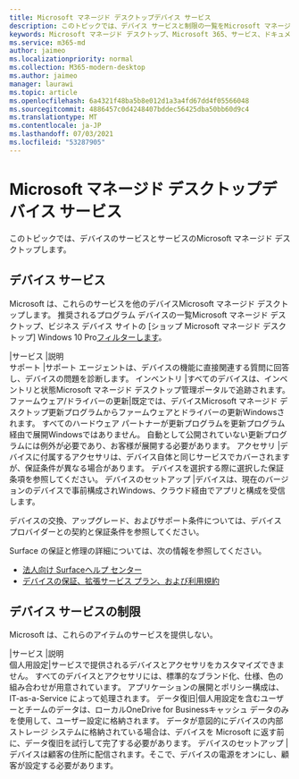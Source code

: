 ```yaml
---
title: Microsoft マネージド デスクトップデバイス サービス
description: このトピックでは、デバイス サービスと制限の一覧をMicrosoft マネージド デスクトップ。
keywords: Microsoft マネージド デスクトップ、Microsoft 365、サービス、ドキュメント
ms.service: m365-md
author: jaimeo
ms.localizationpriority: normal
ms.collection: M365-modern-desktop
ms.author: jaimeo
manager: laurawi
ms.topic: article
ms.openlocfilehash: 6a4321f48ba5b8e012d1a3a4fd67dd4f05566048
ms.sourcegitcommit: 4886457c0d4248407bddec56425dba50bb60d9c4
ms.translationtype: MT
ms.contentlocale: ja-JP
ms.lasthandoff: 07/03/2021
ms.locfileid: "53287905"
---
```

# <a name="microsoft-managed-desktop-device-services"></a>Microsoft マネージド デスクトップデバイス サービス

このトピックでは、デバイスのサービスとサービスのMicrosoft マネージド デスクトップします。

## <a name="device-services"></a>デバイス サービス

Microsoft は、これらのサービスを他のデバイスMicrosoft マネージド デスクトップします。 推奨されるプログラム デバイスの一覧Microsoft マネージド デスクトップ、ビジネス デバイス サイトの [ショップ Microsoft マネージド デスクトップ] Windows 10 Pro[フィルターします](https://www.microsoft.com/windowsforbusiness/view-all-devices)。

 |サービス |説明  
サポート |サポート エージェントは、デバイスの機能に直接関連する質問に回答し、デバイスの問題を診断します。
インベントリ |すべてのデバイスは、インベントリと状態Microsoft マネージド デスクトップ管理ポータルで追跡されます。
ファームウェア/ドライバーの更新|既定では、デバイスMicrosoft マネージド デスクトップ更新プログラムからファームウェアとドライバーの更新Windowsされます。 すべてのハードウェア パートナーが更新プログラムを更新プログラム経由で展開Windowsではありません。 自動として公開されていない更新プログラムには例外が必要であり、お客様が展開する必要があります。
アクセサリ |デバイスに付属するアクセサリは、デバイス自体と同じサービスでカバーされますが、保証条件が異なる場合があります。 デバイスを選択する際に選択した保証条項を参照してください。 デバイスのセットアップ |デバイスは、現在のバージョンのデバイスで事前構成されWindows、クラウド経由でアプリと構成を受信します。

デバイスの交換、アップグレード、およびサポート条件については、デバイス プロバイダーとの契約と保証条件を参照してください。

Surface の保証と修理の詳細については、次の情報を参照してください。

- [法人向け Surfaceヘルプ センター](https://support.microsoft.com/hub/4339296/surface-for-business-help)
- [デバイスの保証、拡張サービス プラン、および利用規約](https://support.microsoft.com/help/4040687/info-about-warranties-extended-service-plans-and-terms-conditions)


## <a name="device-service-limitations"></a>デバイス サービスの制限

Microsoft は、これらのアイテムのサービスを提供しない。

 |サービス |説明  
個人用設定|サービスで提供されるデバイスとアクセサリをカスタマイズできません。 すべてのデバイスとアクセサリには、標準的なブランド化、仕様、色の組み合わせが用意されています。 アプリケーションの展開とポリシー構成は、IT-as-a-Service によって処理されます。
データ復旧|個人用設定を含むユーザーとチームのデータは、ローカルOneDrive for Businessキャッシュ データのみを使用して、ユーザー設定に格納されます。 データが意図的にデバイスの内部ストレージ システムに格納されている場合は、デバイスを Microsoft に返す前に、データ復旧を試行して完了する必要があります。
デバイスのセットアップ |デバイスは顧客の住所に配信されます。そこで、デバイスの電源をオンにし、顧客が設定する必要があります。
